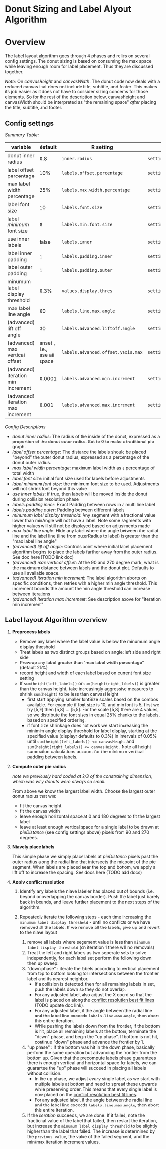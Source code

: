 # Donut Sizing and Label Alyout Algorithm

# Overview 
The label layout algorithm goes through 4 phases and relies on several config settings. The donut sizing is based on consuming the max space while leaving enough room for label placement. Thus they are discussed together.

*Note:* On _canvasHeight_ and _canvasWidth_. The donut code now deals with a reduced canvas that does not include title, subtitle, and footer. This makes its job easier as it does not have to consider sizing concerns for those elements. So for the rest of the description below, canvasHeight and canvasWidth should be interpreted as "the remaining space" _after_ placing the title, subtitle, and footer.

## Config settings

*Summary Table:*
 
  | variable | default | R setting | JS setting |
  | -------- | ------- | --------- | ---------- |
  | donut inner radius                | 0.8     | `inner.radius`                       | `settings.innerRadius`                     |
  | label offset percentage           | 10%     | `labels.offset.percentage`           | `settings.labelOffsetPercentage`           |
  | max label width percentage        | 25%     | `labels.max.width.percentage`        | `settings.labelsMaxWidthPercentage`        |
  | label font size                   | 10      | `labels.font.size`                   | `settings.labelsSize`                      |
  | label _minimum_ font size         | 8       | `labels.min.font.size`               | `settings.labelsMinFontSize`               | 
  | use inner labels                  | false   | `labels.inner`                       | `settings.labelsInner`                     |
  | label inner padding               | 1       | `labels.padding.inner`               | `settings.labelInnerPadding`               |
  | label outer padding               | 1       | `labels.padding.outer`               | `settings.labelOuterPadding`               |
  | minumum label display threshold   | 0.3%    | `values.display.thres`               | `settings.minAngle`                        |
  | max label line angle              | 60      | `labels.line.max.angle`              | `settings.labelMaxLineAngle`               |
  | (advanced) lift off angle         | 30      | `labels.advanced.liftoff.angle`      | `settings.liftOffAngle`                    |
  | (advanced) max vertical offset    | unset , i.e., use all space     | `labels.advanced.offset.yaxis.max`   | `settings.labelMaxVerticalOffset`          |
  | (advanced) iteration min increment | 0.0001 | `labels.advanced.min.increment`      | `settings.labelIterationMinIncrement`      | 
  | (advanced) iteration max increment | 0.001  | `labels.advanced.max.increment`      | `settings.labelIterationMaxIncrement`      |
 
*Config Descriptions*

* *donut inner radius*: The radius of the inside of the donut, expressed as a proportion of the donut outer radius. Set to 0 to make a traditional pie graph.
* *label offset percentage*: The distance the labels should be placed "beyond" the outer donut radius, expressed as a percentage of the donut outer radius.
* *max label width percentage*: maximum label width as a percentage of total width
* *label font size*: initial font size used for labels before adjustments
* *label _minimum_ font size*: the minimum font size to be used. Adjustments will not shrink font beyond this value
* *use inner labels*: if true, then labels will be moved inside the donut during collision resolution phase  
* *labels.padding.inner*: Exact Padding between rows in a multi line label 
* *labels.padding.outer*: Padding between different labels   
* *minumum label display threshold*: Any segment with a fractional value lower than minAngle will not have a label. Note some segments with higher values will still not be displayed based on adjustments made
* *max label line angle*: Hide any label where the angle between the radial line and the label line (line from outerRadius to label) is greater than the "max label line angle"
* *(advanced) lift off angle*: Controls point where initial label placement algorithm begins to place the labels farther away from the outer radius. See doc here (TODO link doc)
* *(advanced) max vertical offset*: At the 90 and 270 degree mark, what is the maximum distance between labels and the donut plot. Defaults to use all available space.
* *(advanced) iteration min increment*: The label algorithm aborts on specific conditions, then retries with a higher min angle threshold. This increment bounds the amount the min angle threshold can increase between iterations 
* *(advanced) iteration max increment*: See description above for "iteration min increment"
  
## Label layout Algorithm overview

1. **Preprocess labels** 
    * Remove any label where the label value is below the minumum angle display threshold
    * Treat labels as two distinct groups based on angle: left side and right side
    * Prewrap any label greater than "max label width percentage" (default 25%)
    * record height and width of each label based on current font size setting
    * If `sum(height(left_labels))` or `sum(height(right_labels))` is greater than the canvas height, take increasingly aggressive measures to shrink `sum(height)` to be less than canvasHeight 
        * first start applying smaller fontSize scales based on the combos available. For example if font size is 10, and min font is 5, first we try [5,9] then [5,8] ... [5,5]. For the scale [5,8] there are 4 values, so we distribute the font sizes in equal 25% chunks to the labels, based on specified ordering.
        * if font size shrinkage does not work we start increasing the minimim angle display threshold for label display, starting at the specified value (displayr defaults to 0.3%) in intervals of 0.05% until `sum(height(left_labels)) <= canvasHeight` and `sum(height(right_labels)) <= canvasHeight` . Note all height summation calculations account for the minimum vertical padding between labels.

1. **Compute outer pie radius**

    _note we previously hard coded at 2/3 of the constraining dimension, which was why donuts were always so small._
    
    From above we know the largest label width. Choose the largest outer donut radius that will:
     * fit the canvas height
     * fit the canvas width
     * leave enough horizontal space at 0 and 180 degrees to fit the largest label
     * leave at least enough vertical space for a single label to be drawn at _pieDistance_ (see config settings above) pixels from 90 and 270 degrees.
 
1.  **Niavely place labels**

    This simple phase we simply place labels at _pieDistance_ pixels past the outer radius along the radial line that intersects the midpoint of the pie segment. When labels are placed near the top and bottom, we apply a lift off to increase the spacing. See docs here (TODO add docs)

1. **Apply conflict resolution**

    1. Identify any labels the niave labeler has placed out of bounds (i.e. beyond or overlapping the canvas border). Push the label just barely back in bounds, and leave further placement to the next steps of the algorithm.
    
    1. Repeatedly iterate the following steps - each time increasing the `minumum label display threshold` - until no conflicts or we have removed all the labels. If we remove all the labels, give up and revert to the niave layout
        1. remove all labels where segement value is less than `minumum label display threshold` (on iteration 1 there will no removals)
        1. Treat the left and right labels as two seperate sets to solve independently, for each label set perform the following down then up sweep:
        1. "down phase" : iterate the labels according to vertical placement from top to bottom looking for intersections between the frontier label and its nearest neighbor. 
            * If a collision is detected, then for all remaining labels in set, push the labels down so they do not overlap. 
            * For any adjusted label, also adjust the X coord so that the label is placed on along the [conflict resolution best fit lines](./assets/label_conflict_resolution_best_fit_lines.png) (TODO update doc link).
            * For any adjusted label, if the angle between the radial line and the label line exceeds `labels.line.max.angle`, then abort this entire iteration.
            * While pushing the labels down from the frontier, if the bottom is hit, place all remaining labels at the bottom, terminate the "down" phase, and begin the "up phase". If bottom is not hit, continue "down" phase and advance the frontier by 1.
        1. "up phase" : if the bottom was hit in the down phase, basically perform the same operation but advancing the frontier from the bottom up. Given that the precompute labels phase guarantees there is enough vertical and horizontal space for labels, we can guarantee the "up" phase will succeed in placing all labels without collision.
            * In the up phase, we adjust _every_ single label, as we start with multiple labels at bottom and need to spread these upwards while preserving order. This means that every single label is now placed on the [conflict resolution best fit lines](./assets/label_conflict_resolution_best_fit_lines.png).
            * For any adjusted label, if the angle between the radial line and the label line exceeds `labels.line.max.angle`, then abort this entire iteration.
        1. If the *iteration* succeeds, we are done. If it failed, note the fractional value of the label that failed, then restart the iteration, but increase the `minumum label display threshold` to be slightly higher than the label that failed. The increase is determined by the `previous value`, the value of the failed segment, and the min/max iteration increment values.      
